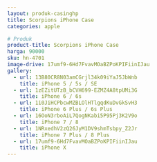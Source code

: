 ```yaml
---
layout: produk-casinghp
title: Scorpions iPhone Case
categories: apple

# Produk
product-title: Scorpions iPhone Case
harga: 90000
sku: hn-4701
image-drive: 17umf9-6Hd7FvavMOaBZPoKPIFiinIJau
gallery:
  - url: 13B80CR8N03amCGrjl34k09iYaJ5JbWnb
    title: iPhone 5 / 5s / SE
  - url: 1zEZitUTzB_bCVH699-EZMZ4A8tpUMi3G
    title: iPhone 6 / 6s
  - url: 1i0JiHCPbcwMZBLOlHTlgqdKuDvGkSvH3
    title: iPhone 6 Plus / 6s Plus
  - url: 16OoN3rboAiL7QogNKabi5P95Pj3K2V9o
    title: iPhone 7 / 8
  - url: 1NRxedhV2zQ26JyM1DV9shmTsbpy_Z2Jr
    title: iPhone 7 Plus / 8 Plus
  - url: 17umf9-6Hd7FvavMOaBZPoKPIFiinIJau
    title: iPhone X
---
```

